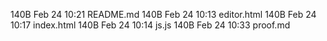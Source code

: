 
140B Feb 24 10:21 README.md
140B Feb 24 10:13 editor.html
140B Feb 24 10:17 index.html
140B Feb 24 10:14 js.js
140B Feb 24 10:33 proof.md

